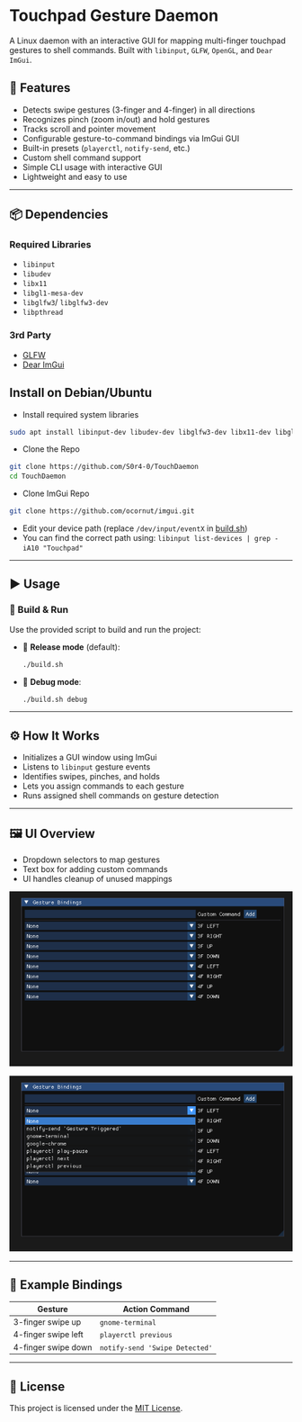 # Touchpad Gesture Daemon

A Linux daemon with an interactive GUI for mapping multi-finger touchpad gestures to shell commands. Built with `libinput`, `GLFW`, `OpenGL`, and `Dear ImGui`.

## 🚀 Features

- Detects swipe gestures (3-finger and 4-finger) in all directions
- Recognizes pinch (zoom in/out) and hold gestures
- Tracks scroll and pointer movement
- Configurable gesture-to-command bindings via ImGui GUI
- Built-in presets (`playerctl`, `notify-send`, etc.)
- Custom shell command support
- Simple CLI usage with interactive GUI
- Lightweight and easy to use

---

## 📦 Dependencies

### Required Libraries

- `libinput`
- `libudev`
- `libx11`
- `libgl1-mesa-dev`
- `libglfw3`/ `libglfw3-dev`
- `libpthread`

### 3rd Party

- [GLFW](https://www.glfw.org/)
- [Dear ImGui](https://github.com/ocornut/imgui)

## Install on Debian/Ubuntu

- Install required system libraries

```bash
sudo apt install libinput-dev libudev-dev libglfw3-dev libx11-dev libgl1-mesa-dev
```

- Clone the Repo

```bash
git clone https://github.com/S0r4-0/TouchDaemon
cd TouchDaemon
```

- Clone ImGui Repo

```bash
git clone https://github.com/ocornut/imgui.git
```

- Edit your device path (replace `/dev/input/eventX` in [build.sh](./build.sh))
- You can find the correct path using: `libinput list-devices | grep -iA10 "Touchpad"`

---

## ▶️ Usage

### 🔨 Build & Run

Use the provided script to build and run the project:

- 🚀 **Release mode** (default):

  ```bash
  ./build.sh
  ```

- 🐞 **Debug mode**:
  
  ```bash
  ./build.sh debug
  ```

---

## ⚙️ How It Works

- Initializes a GUI window using ImGui
- Listens to `libinput` gesture events
- Identifies swipes, pinches, and holds
- Lets you assign commands to each gesture
- Runs assigned shell commands on gesture detection

---

## 🖼️ UI Overview

- Dropdown selectors to map gestures
- Text box for adding custom commands
- UI handles cleanup of unused mappings

![UI Interface - 1](assets/UI-1.png)

![UI Interface - 2](assets/UI-2.png)

---

## 🔗 Example Bindings

| Gesture             | Action Command                 |
|---------------------|---------------------------------|
| 3-finger swipe up   | `gnome-terminal`               |
| 4-finger swipe left | `playerctl previous`           |
| 4-finger swipe down | `notify-send 'Swipe Detected'` |

---

## 📝 License

This project is licensed under the [MIT License](./LICENSE).
